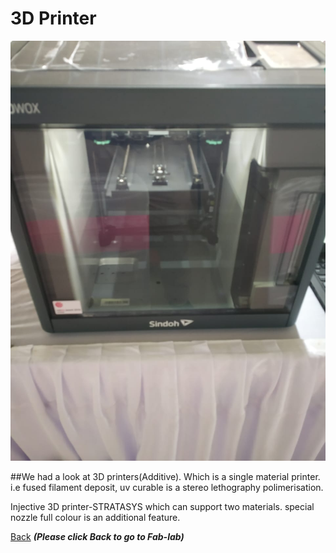 #  3D Printer

![3D Printer](/images/3D-printer.jpg)

##We had a   look   at 3D printers(Additive). Which is a single material printer. i.e fused filament deposit,  uv curable is a stereo lethography polimerisation.
 
 Injective 3D printer-STRATASYS which can support two materials. special nozzle full colour is an   additional feature.



[Back](/mdfiles/Fab-Lab.md)  ***(Please click  Back to go to Fab-lab)***

